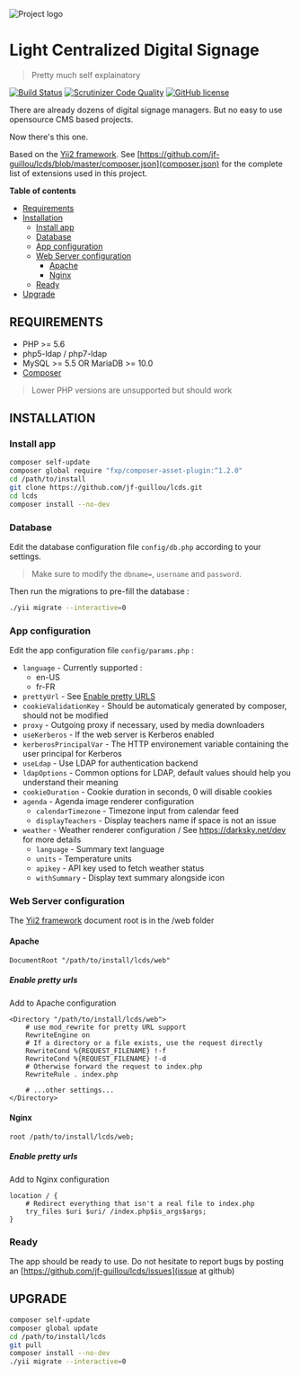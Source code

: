 ![Project logo](https://raw.githubusercontent.com/jf-guillou/lcds/master/web/images/lcds_logo-200.png)

# Light Centralized Digital Signage
> Pretty much self explainatory

[![Build Status](https://travis-ci.org/jf-guillou/lcds.svg?branch=master)](https://travis-ci.org/jf-guillou/lcds) [![Scrutinizer Code Quality](https://scrutinizer-ci.com/g/jf-guillou/lcds/badges/quality-score.png?b=master)](https://scrutinizer-ci.com/g/jf-guillou/lcds/?branch=master) [![GitHub license](https://img.shields.io/badge/license-New%20BSD-blue.svg)](https://raw.githubusercontent.com/jf-guillou/lcds/master/LICENSE.md)

There are already dozens of digital signage managers. But no easy to use opensource CMS based projects.

Now there's this one.

Based on the [Yii2 framework](http://www.yiiframework.com/).
See [https://github.com/jf-guillou/lcds/blob/master/composer.json](composer.json) for the complete list of extensions used in this project.

**Table of contents**
- [Requirements](#requirements)
- [Installation](#installation)
  - [Install app](#install-app)
  - [Database](#database)
  - [App configuration](#app-configuration)
  - [Web Server configuration](#web-server-configuration)
    - [Apache](#apache)
    - [Nginx](#nginx)
  - [Ready](#ready)
- [Upgrade](#upgrade)


## REQUIREMENTS

- PHP >= 5.6
- php5-ldap / php7-ldap
- MySQL >= 5.5 OR MariaDB >= 10.0
- [Composer](https://getcomposer.org/)
> Lower PHP versions are unsupported but should work

## INSTALLATION

### Install app

```bash
composer self-update
composer global require "fxp/composer-asset-plugin:^1.2.0"
cd /path/to/install
git clone https://github.com/jf-guillou/lcds.git
cd lcds
composer install --no-dev
```

### Database

Edit the database configuration file `config/db.php` according to your settings.
> Make sure to modify the `dbname=`, `username` and `password`.

Then run the migrations to pre-fill the database :
```bash
./yii migrate --interactive=0
```

### App configuration

Edit the app configuration file `config/params.php` :

- `language` - Currently supported :
  - en-US
  - fr-FR
- `prettyUrl` - See [Enable pretty URLS](#enable-pretty-urls)
- `cookieValidationKey` - Should be automaticaly generated by composer, should not be modified
- `proxy` - Outgoing proxy if necessary, used by media downloaders
- `useKerberos` - If the web server is Kerberos enabled
- `kerberosPrincipalVar` - The HTTP environement variable containing the user principal for Kerberos
- `useLdap` - Use LDAP for authentication backend
- `ldapOptions` - Common options for LDAP, default values should help you understand their meaning
- `cookieDuration` - Cookie duration in seconds, 0 will disable cookies
- `agenda` - Agenda image renderer configuration
  - `calendarTimezone` - Timezone input from calendar feed
  - `displayTeachers` - Display teachers name if space is not an issue
- `weather` - Weather renderer configuration / See https://darksky.net/dev for more details
  - `language` - Summary text language
  - `units` - Temperature units
  - `apikey` - API key used to fetch weather status
  - `withSummary` - Display text summary alongside icon


### Web Server configuration

The [Yii2 framework](http://www.yiiframework.com/) document root is in the /web folder

#### Apache
```
DocumentRoot "/path/to/install/lcds/web"
```

##### Enable pretty urls
Add to Apache configuration
```
<Directory "/path/to/install/lcds/web">
    # use mod_rewrite for pretty URL support
    RewriteEngine on
    # If a directory or a file exists, use the request directly
    RewriteCond %{REQUEST_FILENAME} !-f
    RewriteCond %{REQUEST_FILENAME} !-d
    # Otherwise forward the request to index.php
    RewriteRule . index.php

    # ...other settings...
</Directory>
```

#### Nginx
```
root /path/to/install/lcds/web;
```

##### Enable pretty urls
Add to Nginx configuration
```
location / {
    # Redirect everything that isn't a real file to index.php
    try_files $uri $uri/ /index.php$is_args$args;
}
```

### Ready

The app should be ready to use.
Do not hesitate to report bugs by posting an [https://github.com/jf-guillou/lcds/issues](issue at github)


## UPGRADE

```bash
composer self-update
composer global update
cd /path/to/install/lcds
git pull
composer install --no-dev
./yii migrate --interactive=0
```
